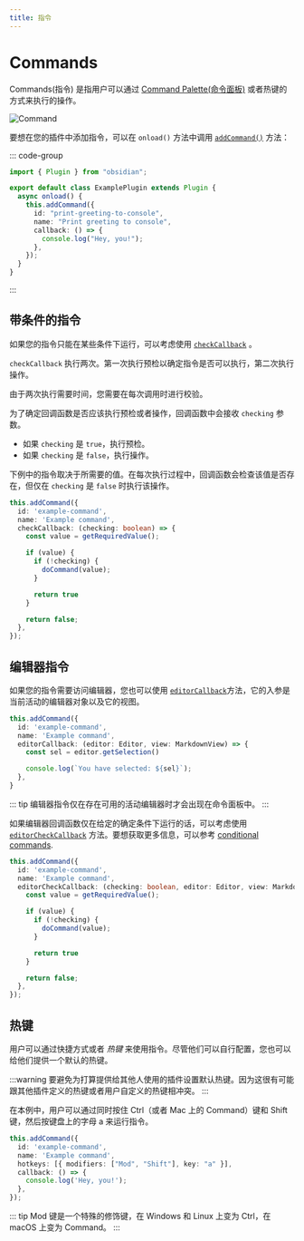 ```yaml
---
title: 指令
---
```


# Commands

Commands(指令) 是指用户可以通过 [Command Palette(命令面板)](https://help.obsidian.md/Plugins/Command+palette) 或者热键的方式来执行的操作。

![Command](/images/img/command.png)

要想在您的插件中添加指令，可以在 `onload()` 方法中调用 [`addCommand()`](../reference/typescript/classes/Plugin_2.md#addcommand) 方法：

::: code-group

```ts [tsconfig.json] {5-11}
import { Plugin } from "obsidian";

export default class ExamplePlugin extends Plugin {
  async onload() {
    this.addCommand({
      id: "print-greeting-to-console",
      name: "Print greeting to console",
      callback: () => {
        console.log("Hey, you!");
      },
    });
  }
}
```

:::

## 带条件的指令

如果您的指令只能在某些条件下运行，可以考虑使用 [`checkCallback`](../reference/typescript/interfaces/Command.md#checkcallback) 。

`checkCallback` 执行两次。第一次执行预检以确定指令是否可以执行，第二次执行操作。

由于两次执行需要时间，您需要在每次调用时进行校验。

为了确定回调函数是否应该执行预检或者操作，回调函数中会接收 `checking` 参数。

- 如果 `checking` 是 `true`，执行预检。
- 如果 `checking` 是 `false`，执行操作。

下例中的指令取决于所需要的值。在每次执行过程中，回调函数会检查该值是否存在，但仅在 `checking` 是 `false` 时执行该操作。

```ts {4}
this.addCommand({
  id: 'example-command',
  name: 'Example command',
  checkCallback: (checking: boolean) => {
    const value = getRequiredValue();

    if (value) {
      if (!checking) {
        doCommand(value);
      }

      return true
    }

    return false;
  },
});
```

## 编辑器指令

如果您的指令需要访问编辑器，您也可以使用 [`editorCallback`](../reference/typescript/interfaces/Command.md#editorcallback)方法，它的入参是当前活动的编辑器对象以及它的视图。

```ts {4}
this.addCommand({
  id: 'example-command',
  name: 'Example command',
  editorCallback: (editor: Editor, view: MarkdownView) => {
    const sel = editor.getSelection()

    console.log(`You have selected: ${sel}`);
  },
}
```

::: tip
编辑器指令仅在存在可用的活动编辑器时才会出现在命令面板中。
:::

如果编辑器回调函数仅在给定的确定条件下运行的话，可以考虑使用 [`editorCheckCallback`](../reference/typescript/interfaces/Command.md#editorcheckcallback) 方法。要想获取更多信息，可以参考  [conditional commands](#conditional-commands).

```ts {4}
this.addCommand({
  id: 'example-command',
  name: 'Example command',
  editorCheckCallback: (checking: boolean, editor: Editor, view: MarkdownView) => {
    const value = getRequiredValue();

    if (value) {
      if (!checking) {
        doCommand(value);
      }

      return true
    }

    return false;
  },
});
```

## 热键

用户可以通过快捷方式或者 _热键_ 来使用指令。尽管他们可以自行配置，您也可以给他们提供一个默认的热键。

:::warning
要避免为打算提供给其他人使用的插件设置默认热键。因为这很有可能跟其他插件定义的热键或者用户自定义的热键相冲突。
:::

在本例中，用户可以通过同时按住 Ctrl（或者 Mac 上的 Command）键和 Shift 键，然后按键盘上的字母 a 来运行指令。

```ts {4}
this.addCommand({
  id: 'example-command',
  name: 'Example command',
  hotkeys: [{ modifiers: ["Mod", "Shift"], key: "a" }],
  callback: () => {
    console.log('Hey, you!');
  },
});
```

::: tip
Mod 键是一个特殊的修饰键，在 Windows 和 Linux 上变为 Ctrl，在 macOS 上变为 Command。
:::
